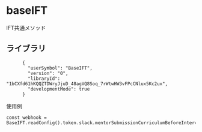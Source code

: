 # baseIFT
 IFT共通メソッド

## ライブラリ
```
      {
        "userSymbol": "BaseIFT",
        "version": "0",
        "libraryId": "1bCXfd61hKQQZTDWryJjuD_48agVQ8Soq_7rWtwHW3vFPcCNlux5Kc2ux",
        "developmentMode": true
      }
```

使用例
```
const webhook = BaseIFT.readConfig().token.slack.mentorSubmissionCurriculumBeforeInterview;
```

